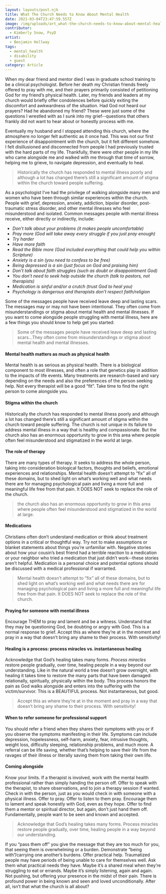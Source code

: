 ```yaml
---
layout: layouts/post.njk
title: What The Church Needs to Know About Mental Health
date: 2021-03-04T23:47:59.557Z
image: /img/uploads/art_what-the-church-needs-to-know-about-mental-health.jpg
contributor:
  - Kimberly Snow, PsyD
artist:
  - Benjamin Hollway
tags:
  - mental_health
  - disability
  - guest
category: Article
---
```

When my dear friend and mentor died I was in graduate school training to be a clinical psychologist. Before her death my Christian friends freely offered to pray with me, and their prayers primarily consisted of petitioning God for my friend’s physical health. Later, my friends and leaders at my church would briefly offer condolences before quickly exiting the discomfort and awkwardness of the situation. Had God not heard our prayers? Had he abandoned my friend? These were just some of the questions I wrestled with as I sunk into my grief--questions that others frankly did not want to hear about or honestly process with me. 

Eventually my husband and I stopped attending this church, where the atmosphere no longer felt authentic as it once had. This was not our first experience of disappointment with the church, but it felt different somehow. I felt disillusioned and disconnected from people I had previously trusted with the hard parts of my life. Thankfully, there were other people in my life who came alongside me and walked with me through that time of sorrow, helping me to grieve, to navigate depression, and eventually to heal. 

> Historically the church has responded to mental illness poorly and although a lot has changed there’s still a significant amount of stigma within the church toward people suffering. 

As a psychologist I’ve had the privilege of walking alongside many men and women who have been through similar experiences within the church. People with grief, depression, anxiety, addiction, bipolar disorder, post-traumatic stress disorder, and other mental illnesses who feel misunderstood and isolated. Common messages people with mental illness receive, either directly or indirectly, include:

* *Don’t talk about your problems (it makes people uncomfortable)*
* *Pray more (God will take away every struggle if you just pray enough)*
* *Try harder*
* *Have more faith*
* *Read the Bible more (God included everything that could help you within Scripture)*
* *Anxiety is a sin (you need to confess to be free)*
* *Being depressed is a sin (just focus on God and praising him)*
* *Don’t talk about faith struggles (such as doubt or disappointment God)*
* *You don’t need to seek help outside the church (talk to pastors, not therapists)*
* *Medication is sinful and/or a crutch (trust God to heal you)*
* *Psychology is dangerous and therapists don’t respect faith/religion* 

Some of the messages people have received leave deep and lasting scars. The messages may or may not have been intentional. They often come from misunderstandings or stigma about mental health and mental illnesses. If you want to come alongside people struggling with mental illness, here are a few things you should know to help get you started:

> Some of the messages people have received leave deep and lasting scars...They often come from misunderstandings or stigma about mental health and mental illnesses.

#### **Mental health matters as much as physical health**

Mental health is as serious as physical health. There is a biological component to most illnesses, and often a role that genetics play in addition to the impacts of life events. Many treatments are research-based and vary depending on the needs and also the preferences of the person seeking help. Not every therapist will be a good “fit”. Take time to find the right person to come alongside you. 

#### **Stigma within the church**

Historically the church has responded to mental illness poorly and although a lot has changed there’s still a significant amount of stigma within the church toward people suffering. The church is not unique in its failure to address mental illness in a way that is healthy and compassionate. But the church also has an enormous opportunity to grow in this area where people often feel misunderstood and stigmatized in the world at large. 

#### **The role of therapy**

There are many types of therapy. It seeks to address the whole person, taking into consideration biological factors, thoughts and beliefs, emotional experiences and relationships. Mental health doesn’t attempt to “fix” all of these domains, but to shed light on what’s working well and what needs there are for managing psychological pain and living a more full and meaningful life free from that pain. It DOES NOT seek to replace the role of the church. 

> the church also has an enormous opportunity to grow in this area where people often feel misunderstood and stigmatized in the world at large. 

#### **Medications**

Christians often don’t understand medication or think about treatment options in a critical or thoughtful way. Try not to make assumptions or blanket statements about things you’re unfamiliar with. Negative stories about how your cousin’s best friend had a terrible reaction to a medication or your neighbor who tried a medication that just didn’t work--these stories aren’t helpful. Medication is a personal choice and potential options should be discussed with a medical professional if warranted. 

> Mental health doesn’t attempt to “fix” all of these domains, but to shed light on what’s working well and what needs there are for managing psychological pain and living a more full and meaningful life free from that pain. It DOES NOT seek to replace the role of the church. 

#### **Praying for someone with mental illness**

Encourage THEM to pray and lament and be a witness. Understand that they may be questioning God, be doubting or angry with God. This is a normal response to grief. Accept this as where they’re at in the moment and pray in a way that doesn’t bring any shame to their process. With sensitivity! 

#### **Healing is a process: process miracles vs. instantaneous healing**

Acknowledge that God’s healing takes many forms. *Process miracles* restore people gradually, over time, healing people in a way beyond our understanding. Like in the natural world a tree doesn’t grow overnight, with healing it takes time to restore the many parts that have been damaged: relationally, spiritually, physically within the body. This process honors the pain as God walks alongside and enters into the suffering with the victim/survivor. This is a BEAUTIFUL process. Not instantaneous, but good. 

> Accept this as where they’re at in the moment and pray in a way that doesn’t bring any shame to their process. With sensitivity! 

#### **When to refer someone for professional support**

You should refer a friend when they shares their symptoms with you or if you observe the symptoms manifesting in their life. Symptoms can include depression, hopelessness, self-harm, anxiety, fear, intrusive thoughts, weight loss, difficulty sleeping, relationship problems, and much more. A referral can be life saving, whether that’s helping to save their life from the ravages of their illness or literally saving them from taking their own life.

#### **Coming alongside**

Know your limits. If a therapist is involved, work with the mental health professional rather than simply handing the person off. Offer to speak with the therapist, to share observations, and to join a therapy session if wanted. Check in  with the person, just as you would check in with someone with a physical illness. Offer to pray. Offer to listen to them pray. Encourage them to lament and speak honestly with God, even as they hope. Offer to find them a mentor or spiritual director, but again, don’t just hand them off. Fundamentally, people want to be seen and known and accepted. 

> Acknowledge that God’s healing takes many forms. Process miracles restore people gradually, over time, healing people in a way beyond our understanding. 

If you “pass them off” you give the message that they are too much for you, that seeing them is overwhelming or a burden. Demonstrate “being with”/carrying one another’s burdens. Offer practical help. Traumatized people may have periods of being unable to care for themselves well. Ask them what practical needs they have. Maybe it’s a shared meal when they’re struggling to eat or errands. Maybe it’s simply listening, again and again. Not pushing, but offering your presence in the midst of their pain. There is profound power in being known and seen and loved unconditionally. After all, isn’t that what the church is all about?
